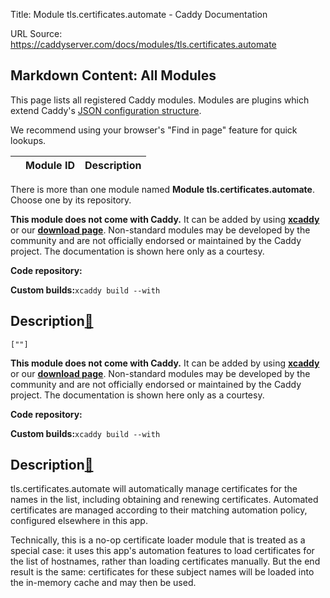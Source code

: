 Title: Module tls.certificates.automate - Caddy Documentation

URL Source: https://caddyserver.com/docs/modules/tls.certificates.automate

Markdown Content:
All Modules
-----------

This page lists all registered Caddy modules. Modules are plugins which extend Caddy's [JSON configuration structure](https://caddyserver.com/docs/json/).

We recommend using your browser's "Find in page" feature for quick lookups.

|  | Module ID | Description |
| --- | --- | --- |

There is more than one module named **Module tls.certificates.automate**. Choose one by its repository.

**This module does not come with Caddy.** It can be added by using **[xcaddy](https://caddyserver.com/docs/build#xcaddy)** or our **[download page](https://caddyserver.com/download)**. Non-standard modules may be developed by the community and are not officially endorsed or maintained by the Caddy project. The documentation is shown here only as a courtesy.

**Code repository:**

**Custom builds:**`xcaddy build --with`

Description[🔗](https://caddyserver.com/docs/modules/tls.certificates.automate#docs "Direct link")
--------------------------------------------------------------------------------------------------

`[""]`

**This module does not come with Caddy.** It can be added by using **[xcaddy](https://caddyserver.com/docs/build#xcaddy)** or our **[download page](https://caddyserver.com/download)**. Non-standard modules may be developed by the community and are not officially endorsed or maintained by the Caddy project. The documentation is shown here only as a courtesy.

**Code repository:**

**Custom builds:**`xcaddy build --with`

Description[🔗](https://caddyserver.com/docs/modules/tls.certificates.automate#docs "Direct link")
--------------------------------------------------------------------------------------------------

tls.certificates.automate will automatically manage certificates for the names in the list, including obtaining and renewing certificates. Automated certificates are managed according to their matching automation policy, configured elsewhere in this app.

Technically, this is a no-op certificate loader module that is treated as a special case: it uses this app's automation features to load certificates for the list of hostnames, rather than loading certificates manually. But the end result is the same: certificates for these subject names will be loaded into the in-memory cache and may then be used.
